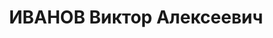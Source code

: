 ---
title: ИВАНОВ Виктор Алексеевич
description: 'Род. в 1898, Енисейская губ., Канский уезд, Тасеевская вол., с. Михайловское,
  русский, обр.: церковно-приходская школа. Проживал: Красноярский кр., Енисейский
  р-н, г. Енисейск. Военнослужащий

  Арестован 15.05.1937. Обв. по ст.58—10, 58—11 УК РСФСР. Приговор: ВК ВС СССР, 29.10.1937
  – ВМН. Расстрелян 29.10.1937, в г. Новосибирске.

  Реабилитирован ВК ВС СССР 19.05.1956'
---